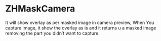 # ZHMaskCamera
It will show overlay as per masked image in camera preview, When You capture image, it show the overlay as is and it returns u a masked image removing the part you didn’t want to capture.
